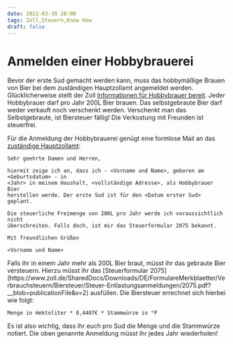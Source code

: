 ```yaml
---
date: 2022-03-30 20:00
tags: Zoll,Steuern,Know How 
draft: false
---
```

# Anmelden einer Hobbybrauerei

Bevor der erste Sud gemacht werden kann, muss das hobbymäßige Brauen von Bier bei dem zuständigen Hauptzollamt 
angemeldet werden. Glücklicherweise stellt der Zoll 
[Informationen für Hobbybrauer bereit](https://www.zoll.de/DE/Privatpersonen/Verbrauchsteuern-im-Haushalt/Brauen-Brennen-Roesten/Bier/bier_node.html). 
Jeder Hobbybrauer darf pro Jahr 200L Bier brauen. Das selbstgebraute Bier darf weder verkauft noch verschenkt werden. 
Verschenkt man das Selbstgebraute, ist Biersteuer fällig! Die Verkostung mit Freunden ist steuerfrei.
<!-- PAGEBREAK -->
Für die Anmeldung der Hobbybrauerei genügt eine formlose Mail an das 
[zuständige Hauptzollamt](https://www.zoll.de/DE/Service/Dienststellensuche/Numerisches_Bezirksverzeichnis/Schritt_02/_function/Dienststellensuche_Anliegen_Numerisches_Bezirksverzeichnis_Formular.html):

```
Sehr geehrte Damen und Herren,

hiermit zeige ich an, dass ich - <Vorname und Name>, geboren am <Geburtsdatum> - in 
<Jahr> in meinem Haushalt, <vollständige Adresse>, als Hobbybrauer Bier 
herstellen werde. Der erste Sud ist für den <Datum erster Sud> geplant. 

Die steuerliche Freimenge von 200L pro Jahr werde ich voraussichtlich nicht 
überschreiten. Falls doch, ist mir das Steuerformular 2075 bekannt.
 
Mit freundlichen Grüßen

<Vorname und Name>
```
<p/>
Falls ihr in einem Jahr mehr als 200L Bier braut, müsst ihr das gebraute Bier versteuern. Hierzu müsst ihr das 
[Steuerformular 2075](https://www.zoll.de/SharedDocs/Downloads/DE/FormulareMerkblaetter/Verbrauchsteuern/Biersteuer/Steuer-Entlastungsanmeldungen/2075.pdf?__blob=publicationFile&v=2) 
ausfüllen. Die Biersteuer errechnet sich hierbei wie folgt:

`Menge in Hektoliter * 0,4407€ * Stammwürze in °P`

Es ist also wichtig, dass ihr euch pro Sud die Menge und die Stammwürze notiert. Die oben genannte Anmeldung müsst ihr 
jedes Jahr wiederholen!

